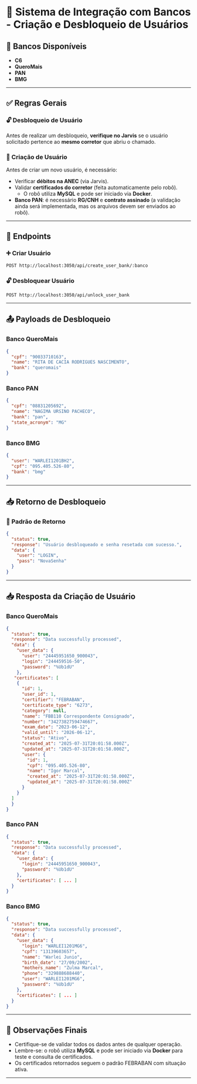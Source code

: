 # 🏦 Sistema de Integração com Bancos - Criação e Desbloqueio de Usuários

## 📌 Bancos Disponíveis

- **C6**
- **QueroMais**
- **PAN**
- **BMG**

---

## ✅ Regras Gerais

### 🔓 Desbloqueio de Usuário
Antes de realizar um desbloqueio, **verifique no Jarvis** se o usuário solicitado pertence ao **mesmo corretor** que abriu o chamado.

### 👤 Criação de Usuário
Antes de criar um novo usuário, é necessário:

- Verificar **débitos na ANEC** (via Jarvis).
- Validar **certificados do corretor** (feita automaticamente pelo robô).
  - O robô utiliza **MySQL** e pode ser iniciado via **Docker**.
- **Banco PAN**: é necessário **RG/CNH** e **contrato assinado** (a validação ainda será implementada, mas os arquivos devem ser enviados ao robô).

---

## 🔗 Endpoints

### ➕ Criar Usuário

```
POST http://localhost:3050/api/create_user_bank/:banco
```

### 🔓 Desbloquear Usuário

```
POST http://localhost:3050/api/unlock_user_bank
```

---

## 📤 Payloads de Desbloqueio

### Banco **QueroMais**
```json
{
  "cpf": "90033710163",
  "name": "RITA DE CACIA RODRIGUES NASCIMENTO",
  "bank": "queromais"
}
```

### Banco **PAN**
```json
{
  "cpf": "08831205692",
  "name": "NAGIMA URSINO PACHECO",
  "bank": "pan",
  "state_acronym": "MG"
}
```

### Banco **BMG**
```json
{
  "user": "WARLEI1201BH2",
  "cpf": "095.405.526-80",
  "bank": "bmg"
}
```

---

## 📥 Retorno de Desbloqueio

### 🔄 Padrão de Retorno
```json
{
  "status": true,
  "response": "Usuário desbloqueado e senha resetada com sucesso.",
  "data": {
    "user": "LOGIN",
    "pass": "NovaSenha"
  }
}
```

---

## 📥 Resposta da Criação de Usuário

### Banco **QueroMais**
```json
{
  "status": true,
  "response": "Data successfully processed",
  "data": {
    "user_data": {
      "user": "24445951650_900043",
      "login": "244459516-50",
      "password": "%Ub1dU"
    },
   "certificates": [
    {
      "id": 1,
      "user_id": 1,
      "certifier": "FEBRABAN",
      "certificate_type": "6273",
      "category": null,
      "name": "FBB110 Correspondente Consignado",
      "number": "3427382759474667",
      "exam_date": "2023-06-12",
      "valid_until": "2026-06-12",
      "status": "Ativo",
      "created_at": "2025-07-31T20:01:58.000Z",
      "updated_at": "2025-07-31T20:01:58.000Z",
      "user": {
        "id": 1,
        "cpf": "095.405.526-80",
        "name": "Igor Marcal",
        "created_at": "2025-07-31T20:01:58.000Z",
        "updated_at": "2025-07-31T20:01:58.000Z"
      }
    }
  ]
  }
}
```

### Banco **PAN**
```json
{
  "status": true,
  "response": "Data successfully processed",
  "data": {
    "user_data": {
      "login": "24445951650_900043",
      "password": "%Ub1dU"
    },
    "certificates": [ ... ]
  }
}
```

### Banco **BMG**
```json
{
  "status": true,
  "response": "Data successfully processed",
  "data": {
    "user_data": {
      "login": "WARLEI1201MG6",
      "cpf": "13139603657",
      "name": "Warlei Junio",
      "birth_date": "27/09/2002",
      "mothers_name": "Zulma Marcal",
      "phone": "329888688440",
      "user": "WARLEI1201MG6",
      "password": "%Ub1dU"
    },
    "certificates": [ ... ]
  }
}
```

---

## 📝 Observações Finais

- Certifique-se de validar todos os dados antes de qualquer operação.
- Lembre-se: o robô utiliza **MySQL** e pode ser iniciado via **Docker** para teste e consulta de certificados.
- Os certificados retornados seguem o padrão FEBRABAN com situação ativa.

---